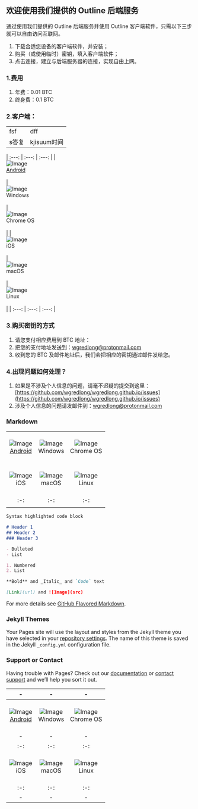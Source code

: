 ## 欢迎使用我们提供的 Outline 后端服务

通过使用我们提供的 Outline 后端服务并使用 Outline 客户端软件，只需以下三步就可以自由访问互联网。

1. 下载合适您设备的客户端软件，并安装；
2. 购买（或使用临时）密钥，填入客户端软件；
3. 点击连接，建立与后端服务器的连接，实现自由上网。

### 1.费用

1. 年费：0.01 BTC
2. 终身费：0.1 BTC

### 2.客户端：

<table>
  <tr><td>fsf</td><td>dff</td></tr>
  <tr><td>s答复</td><td>kjisuum时间</td></tr>
</table>

| :---: | :---: | :---: |
|<br>![Image](https://getoutline.org/modern/img/platform-android.svg)<br>[Android](https://play.google.com/store/apps/details?id=org.outline.android.client) <br><br>|<br>![Image](https://getoutline.org/modern/img/platform-windows.svg)<br>Windows <br><br>|<br>![Image](https://getoutline.org/modern/img/platform-chrome.svg)<br>Chrome OS<br><br>|
|<br>![Image](https://getoutline.org/modern/img/platform-apple.svg)<br>iOS<br><br> |<br>![Image](https://getoutline.org/modern/img/platform-apple.svg)<br>macOS<br><br> |<br>![Image](https://getoutline.org/modern/img/platform-linux.svg) <br>Linux<br><br>|
| :---: | :---: | :---: |




### 3.购买密钥的方式

1. 请您支付相应费用到 BTC 地址：
2. 把您的支付地址发送到：<wgredlong@protonmail.com>
3. 收到您的 BTC 及邮件地址后，我们会把相应的密钥通过邮件发给您。

### 4.出现问题如何处理？

1. 如果是不涉及个人信息的问题，请毫不迟疑的提交到这里：[https://github.com/wgredlong/wgredlong.github.io/issues](https://github.com/wgredlong/wgredlong.github.io/issues)
2. 涉及个人信息的问题请发邮件到：<wgredlong@protonmail.com>

### Markdown

||||
| :-: | :-: | :-: |
|<br>![Image](https://getoutline.org/modern/img/platform-android.svg)<br>[Android](https://play.google.com/store/apps/details?id=org.outline.android.client) <br><br>|<br>![Image](https://getoutline.org/modern/img/platform-windows.svg)<br>Windows <br><br>|<br>![Image](https://getoutline.org/modern/img/platform-chrome.svg)<br>Chrome OS<br><br>|
|<br>![Image](https://getoutline.org/modern/img/platform-apple.svg)<br>iOS<br><br> |<br>![Image](https://getoutline.org/modern/img/platform-apple.svg)<br>macOS<br><br> |<br>![Image](https://getoutline.org/modern/img/platform-linux.svg) <br>Linux<br><br>|
| :-: | :-: | :-: |
||||

```markdown
Syntax highlighted code block

# Header 1
## Header 2
### Header 3

- Bulleted
- List

1. Numbered
2. List

**Bold** and _Italic_ and `Code` text

[Link](url) and ![Image](src)
```

For more details see [GitHub Flavored Markdown](https://guides.github.com/features/mastering-markdown/).

### Jekyll Themes

Your Pages site will use the layout and styles from the Jekyll theme you have selected in your [repository settings](https://github.com/wgredlong/wgredlong.github.io/settings). The name of this theme is saved in the Jekyll `_config.yml` configuration file.

### Support or Contact

Having trouble with Pages? Check out our [documentation](https://help.github.com/categories/github-pages-basics/) or [contact support](https://github.com/contact) and we’ll help you sort it out.


|-|-|-|
| :-: | :-: | :-: |
|<br>![Image](https://getoutline.org/modern/img/platform-android.svg)<br>[Android](https://play.google.com/store/apps/details?id=org.outline.android.client) <br><br>|<br>![Image](https://getoutline.org/modern/img/platform-windows.svg)<br>Windows <br><br>|<br>![Image](https://getoutline.org/modern/img/platform-chrome.svg)<br>Chrome OS<br><br>|
|-|-|-|
| :-: | :-: | :-: |
|<br>![Image](https://getoutline.org/modern/img/platform-apple.svg)<br>iOS<br><br> |<br>![Image](https://getoutline.org/modern/img/platform-apple.svg)<br>macOS<br><br> |<br>![Image](https://getoutline.org/modern/img/platform-linux.svg) <br>Linux<br><br>|
| :-: | :-: | :-: |
|-|-|-|
